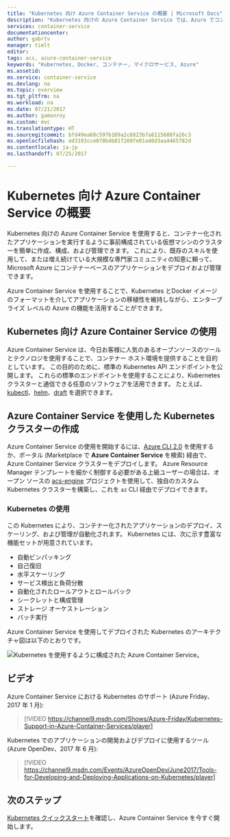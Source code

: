 ```yaml
---
title: "Kubernetes 向け Azure Container Service の概要 | Microsoft Docs"
description: "Kubernetes 向けの Azure Container Service では、Azure でコンテナー ベースのアプリケーションを簡単にデプロイして管理できます。"
services: container-service
documentationcenter: 
author: gabrtv
manager: timlt
editor: 
tags: acs, azure-container-service
keywords: "Kubernetes, Docker, コンテナー, マイクロサービス, Azure"
ms.assetid: 
ms.service: container-service
ms.devlang: na
ms.topic: overview
ms.tgt_pltfrm: na
ms.workload: na
ms.date: 07/21/2017
ms.author: gamonroy
ms.custom: mvc
ms.translationtype: HT
ms.sourcegitcommit: bfd49ea68c597b109a2c6823b7a8115608fa26c3
ms.openlocfilehash: ed3193cce078b4b81f269fe01a40d3aa4465782d
ms.contentlocale: ja-jp
ms.lasthandoff: 07/25/2017

---
```

# <a name="introduction-to-azure-container-service-for-kubernetes"></a>Kubernetes 向け Azure Container Service の概要
Kubernetes 向けの Azure Container Service を使用すると、コンテナー化されたアプリケーションを実行するように事前構成されている仮想マシンのクラスターを簡単に作成、構成、および管理できます。 これにより、既存のスキルを使用して、または増え続けている大規模な専門家コミュニティの知恵に頼って、Microsoft Azure にコンテナーベースのアプリケーションをデプロイおよび管理できます。

Azure Container Service を使用することで、Kubernetes とDocker イメージのフォーマットを介してアプリケーションの移植性を維持しながら、エンタープライズ レベルの Azure の機能を活用することができます。

## <a name="using-azure-container-service-for-kubernetes"></a>Kubernetes 向け Azure Container Service の使用
Azure Container Service は、今日お客様に人気のあるオープンソースのツールとテクノロジを使用することで、コンテナー ホスト環境を提供することを目的としています。 この目的のために、標準の Kubernetes API エンドポイントを公開します。 これらの標準のエンドポイントを使用することにより、Kubernetes クラスターと通信できる任意のソフトウェアを活用できます。 たとえば、[kubectl](https://kubernetes.io/docs/user-guide/kubectl-overview/)、[helm](https://helm.sh/)、[draft](https://github.com/Azure/draft) を選択できます。

## <a name="creating-a-kubernetes-cluster-using-azure-container-service"></a>Azure Container Service を使用した Kubernetes クラスターの作成
Azure Container Service の使用を開始するには、[Azure CLI 2.0](container-service-kubernetes-walkthrough.md) を使用するか、ポータル (Marketplace で **Azure Container Service** を検索) 経由で、Azure Container Service クラスターをデプロイします。 Azure Resource Manager テンプレートを細かく制御する必要がある上級ユーザーの場合は、オープン ソースの [acs-engine](https://github.com/Azure/acs-engine) プロジェクトを使用して、独自のカスタム Kubernetes クラスターを構築し、これを `az` CLI 経由でデプロイできます。

### <a name="using-kubernetes"></a>Kubernetes の使用
この Kubernetes により、コンテナー化されたアプリケーションのデプロイ、スケーリング、および管理が自動化されます。 Kubernetes には、次に示す豊富な機能セットが用意されています。
* 自動ビンパッキング
* 自己復旧
* 水平スケーリング
* サービス検出と負荷分散
* 自動化されたロールアウトとロールバック
* シークレットと構成管理
* ストレージ オーケストレーション
* バッチ実行

Azure Container Service を使用してデプロイされた Kubernetes のアーキテクチャ図は以下のとおりです。

![Kubernetes を使用するように構成された Azure Container Service。](media/acs-intro/kubernetes.png)

## <a name="videos"></a>ビデオ

Azure Container Service における Kubernetes のサポート (Azure Friday、2017 年 1 月):

> [!VIDEO https://channel9.msdn.com/Shows/Azure-Friday/Kubernetes-Support-in-Azure-Container-Services/player]
>
>

Kubernetes でのアプリケーションの開発およびデプロイに使用するツール (Azure OpenDev、2017 年 6 月):

> [!VIDEO https://channel9.msdn.com/Events/AzureOpenDev/June2017/Tools-for-Developing-and-Deploying-Applications-on-Kubernetes/player]
>
>

## <a name="next-steps"></a>次のステップ

[Kubernetes クイックスタート](container-service-kubernetes-walkthrough.md)を確認し、Azure Container Service を今すぐ開始します。
